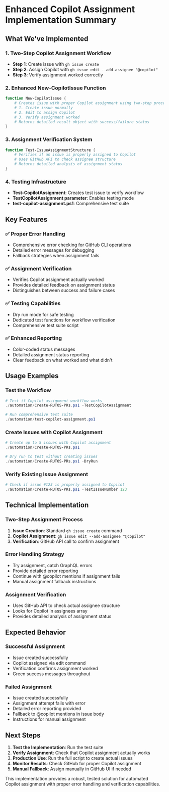 # Enhanced Copilot Assignment Implementation Summary

<!-- Version: 2.7.0 - Auto-updated documentation -->

## What We've Implemented

### 1. Two-Step Copilot Assignment Workflow

- **Step 1**: Create issue with `gh issue create`
- **Step 2**: Assign Copilot with `gh issue edit --add-assignee "@copilot"`
- **Step 3**: Verify assignment worked correctly

### 2. Enhanced New-CopilotIssue Function

```powershell
function New-CopilotIssue {
    # Creates issue with proper Copilot assignment using two-step process
    # 1. Create issue normally
    # 2. Edit to assign Copilot
    # 3. Verify assignment worked
    # Returns detailed result object with success/failure status
}
```

### 3. Assignment Verification System

```powershell
function Test-IssueAssignmentStructure {
    # Verifies if an issue is properly assigned to Copilot
    # Uses GitHub API to check assignee structure
    # Returns detailed analysis of assignment status
}
```

### 4. Testing Infrastructure

- **Test-CopilotAssignment**: Creates test issue to verify workflow
- **TestCopilotAssignment parameter**: Enables testing mode
- **test-copilot-assignment.ps1**: Comprehensive test suite

## Key Features

### ✅ Proper Error Handling

- Comprehensive error checking for GitHub CLI operations
- Detailed error messages for debugging
- Fallback strategies when assignment fails

### ✅ Assignment Verification

- Verifies Copilot assignment actually worked
- Provides detailed feedback on assignment status
- Distinguishes between success and failure cases

### ✅ Testing Capabilities

- Dry run mode for safe testing
- Dedicated test functions for workflow verification
- Comprehensive test suite script

### ✅ Enhanced Reporting

- Color-coded status messages
- Detailed assignment status reporting
- Clear feedback on what worked and what didn't

## Usage Examples

### Test the Workflow

```powershell
# Test if Copilot assignment workflow works
./automation/Create-RUTOS-PRs.ps1 -TestCopilotAssignment

# Run comprehensive test suite
./automation/test-copilot-assignment.ps1
```

### Create Issues with Copilot Assignment

```powershell
# Create up to 5 issues with Copilot assignment
./automation/Create-RUTOS-PRs.ps1

# Dry run to test without creating issues
./automation/Create-RUTOS-PRs.ps1 -DryRun
```

### Verify Existing Issue Assignment

```powershell
# Check if issue #123 is properly assigned to Copilot
./automation/Create-RUTOS-PRs.ps1 -TestIssueNumber 123
```

## Technical Implementation

### Two-Step Assignment Process

1. **Issue Creation**: Standard `gh issue create` command
2. **Copilot Assignment**: `gh issue edit --add-assignee "@copilot"`
3. **Verification**: GitHub API call to confirm assignment

### Error Handling Strategy

- Try assignment, catch GraphQL errors
- Provide detailed error reporting
- Continue with @copilot mentions if assignment fails
- Manual assignment fallback instructions

### Assignment Verification

- Uses GitHub API to check actual assignee structure
- Looks for Copilot in assignees array
- Provides detailed analysis of assignment status

## Expected Behavior

### Successful Assignment

- Issue created successfully
- Copilot assigned via edit command
- Verification confirms assignment worked
- Green success messages throughout

### Failed Assignment

- Issue created successfully
- Assignment attempt fails with error
- Detailed error reporting provided
- Fallback to @copilot mentions in issue body
- Instructions for manual assignment

## Next Steps

1. **Test the Implementation**: Run the test suite
2. **Verify Assignment**: Check that Copilot assignment actually works
3. **Production Use**: Run the full script to create actual issues
4. **Monitor Results**: Check GitHub for proper Copilot assignment
5. **Manual Fallback**: Assign manually in GitHub UI if needed

This implementation provides a robust, tested solution for automated Copilot assignment with proper error handling and
verification capabilities.
